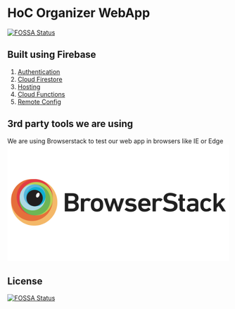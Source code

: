 # HoC Organizer WebApp
[![FOSSA Status](https://app.fossa.io/api/projects/git%2Bgithub.com%2FHourOfCodeLviv%2Fwebapp.svg?type=shield)](https://app.fossa.io/projects/git%2Bgithub.com%2FHourOfCodeLviv%2Fwebapp?ref=badge_shield)

## Built using Firebase
  1. [Authentication](https://firebase.google.com/products/auth/)
  2. [Cloud Firestore](https://firebase.google.com/products/firestore/)
  3. [Hosting](https://firebase.google.com/products/hosting/)
  4. [Cloud Functions](https://firebase.google.com/products/functions/)
  5. [Remote Config](https://firebase.google.com/products/remote-config/)

## 3rd party tools we are using
We are using Browserstack to test our web app in browsers like IE or Edge
[![Browserstack](misc/browserstack.png)](http://browserstack.com/)

## License
[![FOSSA Status](https://app.fossa.io/api/projects/git%2Bgithub.com%2FHourOfCodeLviv%2Fwebapp.svg?type=large)](https://app.fossa.io/projects/git%2Bgithub.com%2FHourOfCodeLviv%2Fwebapp?ref=badge_large)
